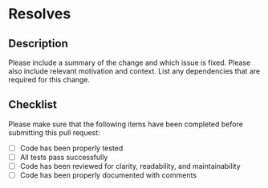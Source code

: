 # Resolves

## Description

Please include a summary of the change and which issue is fixed. Please also include relevant motivation and context. List any dependencies that are required for this change.

## Checklist

Please make sure that the following items have been completed before submitting this pull request:

- [ ] Code has been properly tested
- [ ] All tests pass successfully
- [ ] Code has been reviewed for clarity, readability, and maintainability
- [ ] Code has been properly documented with comments
